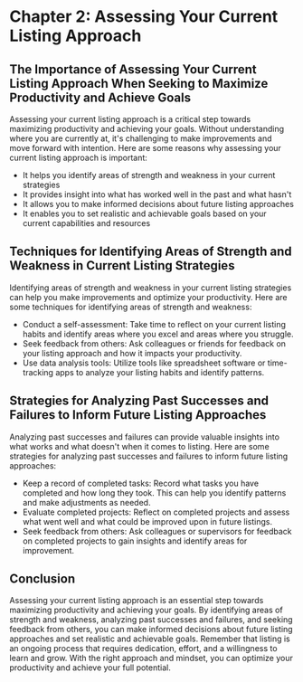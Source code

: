 Chapter 2: Assessing Your Current Listing Approach
==================================================

The Importance of Assessing Your Current Listing Approach When Seeking to Maximize Productivity and Achieve Goals
-----------------------------------------------------------------------------------------------------------------

Assessing your current listing approach is a critical step towards maximizing productivity and achieving your goals. Without understanding where you are currently at, it's challenging to make improvements and move forward with intention. Here are some reasons why assessing your current listing approach is important:

* It helps you identify areas of strength and weakness in your current strategies
* It provides insight into what has worked well in the past and what hasn't
* It allows you to make informed decisions about future listing approaches
* It enables you to set realistic and achievable goals based on your current capabilities and resources

Techniques for Identifying Areas of Strength and Weakness in Current Listing Strategies
---------------------------------------------------------------------------------------

Identifying areas of strength and weakness in your current listing strategies can help you make improvements and optimize your productivity. Here are some techniques for identifying areas of strength and weakness:

* Conduct a self-assessment: Take time to reflect on your current listing habits and identify areas where you excel and areas where you struggle.
* Seek feedback from others: Ask colleagues or friends for feedback on your listing approach and how it impacts your productivity.
* Use data analysis tools: Utilize tools like spreadsheet software or time-tracking apps to analyze your listing habits and identify patterns.

Strategies for Analyzing Past Successes and Failures to Inform Future Listing Approaches
----------------------------------------------------------------------------------------

Analyzing past successes and failures can provide valuable insights into what works and what doesn't when it comes to listing. Here are some strategies for analyzing past successes and failures to inform future listing approaches:

* Keep a record of completed tasks: Record what tasks you have completed and how long they took. This can help you identify patterns and make adjustments as needed.
* Evaluate completed projects: Reflect on completed projects and assess what went well and what could be improved upon in future listings.
* Seek feedback from others: Ask colleagues or supervisors for feedback on completed projects to gain insights and identify areas for improvement.

Conclusion
----------

Assessing your current listing approach is an essential step towards maximizing productivity and achieving your goals. By identifying areas of strength and weakness, analyzing past successes and failures, and seeking feedback from others, you can make informed decisions about future listing approaches and set realistic and achievable goals. Remember that listing is an ongoing process that requires dedication, effort, and a willingness to learn and grow. With the right approach and mindset, you can optimize your productivity and achieve your full potential.
